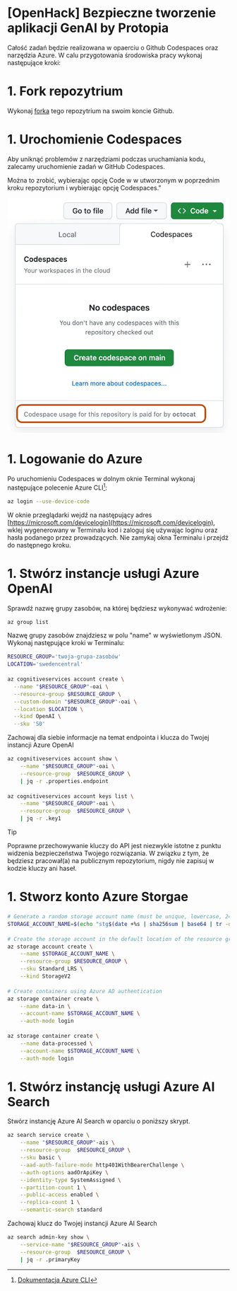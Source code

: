 # [OpenHack] Bezpieczne tworzenie aplikacji GenAI by Protopia

Całość zadań będzie realizowana w opaerciu o Github Codespaces oraz narzędzia Azure. W calu przygotowania środowiska pracy wykonaj następujące kroki:

# 1. Fork repozytrium

Wykonaj [forka](https://github.com/microsoft/generative-ai-for-beginners/fork?WT.mc_id=academic-105485-koreyst) tego repozytrium na swoim koncie Github.

# 1. Urochomienie Codespaces

Aby uniknąć problemów z narzędziami podczas uruchamiania kodu, zalecamy uruchomienie zadań w GitHub Codespaces.

Można to zrobić, wybierając opcję Code w w utworzonym w poprzednim kroku repozytorium i wybierając opcję Codespaces."

![Codespaces](assets/codespaces-run.png)

# 1. Logowanie do Azure

Po uruchomieniu Codespaces w dolnym oknie Terminal wykonaj następujące polecenie Azure CLI[^1]:

```bash
az login --use-device-code
```

W oknie przeglądarki wejdź na następujący adres [https://microsoft.com/devicelogin](https://microsoft.com/devicelogin), wklej wygenerowany w Terminalu kod i zaloguj się używając loginu oraz hasła podanego przez prowadzących.
Nie zamykaj okna Terminalu i przejdź do następnego kroku.

# 1. Stwórz instancje usługi Azure OpenAI

Sprawdź nazwę grupy zasobów, na której będziesz wykonywać wdrożenie:

```bash
az group list
```

Nazwę grupy zasobów znajdziesz w polu "name" w wyświetlonym JSON. Wykonaj następujące kroki w Terminalu:

```bash
RESOURCE_GROUP='twoja-grupa-zasobów'
LOCATION='swedencentral'

az cognitiveservices account create \
  --name "$RESOURCE_GROUP"-oai \
  --resource-group $RESOURCE_GROUP \
  --custom-domain "$RESOURCE_GROUP"-oai \
  --location $LOCATION \
  --kind OpenAI \
  --sku 'S0'
```

Zachowaj dla siebie informacje na temat endpointa i klucza do Twojej instancji Azure OpenAI

```bash
az cognitiveservices account show \
    --name "$RESOURCE_GROUP"-oai \
    --resource-group  $RESOURCE_GROUP \
    | jq -r .properties.endpoint

az cognitiveservices account keys list \
    --name "$RESOURCE_GROUP"-oai \
    --resource-group  $RESOURCE_GROUP \
    | jq -r .key1
```

> [!TIP]
> Poprawne przechowywanie kluczy do API jest niezwykle istotne z punktu widzenia bezpieczeństwa Twojego rozwiązania. W związku z tym, że będziesz pracował(a) na publicznym repozytorium, nigdy nie zapisuj w kodzie kluczy ani haseł.

# 1. Stworz konto Azure Storgae

```bash
# Generate a random storage account name (must be unique, lowercase, 24 characters or less)
STORAGE_ACCOUNT_NAME=$(echo "stg$(date +%s | sha256sum | base64 | tr -dc 'a-z0-9' | head -c 15)")

# Create the storage account in the default location of the resource group
az storage account create \
    --name $STORAGE_ACCOUNT_NAME \
    --resource-group $RESOURCE_GROUP \
    --sku Standard_LRS \
    --kind StorageV2

# Create containers using Azure AD authentication
az storage container create \
    --name data-in \
    --account-name $STORAGE_ACCOUNT_NAME \
    --auth-mode login

az storage container create \
    --name data-processed \
    --account-name $STORAGE_ACCOUNT_NAME \
    --auth-mode login
```

# 1. Stwórz instancję usługi Azure AI Search

Stwórz instancję Azure AI Search w oparciu o poniższy skrypt.

```bash
az search service create \
    --name "$RESOURCE_GROUP"-ais \
    --resource-group  $RESOURCE_GROUP \
    --sku basic \
    --aad-auth-failure-mode http401WithBearerChallenge \
    --auth-options aadOrApiKey \
    --identity-type SystemAssigned \
    --partition-count 1 \
    --public-access enabled \
    --replica-count 1 \
    --semantic-search standard
```

Zachowaj klucz do Twojej instancji Azure AI Search

```bash
az search admin-key show \
    --service-name "$RESOURCE_GROUP"-ais \
    --resource-group  $RESOURCE_GROUP \
    | jq -r .primaryKey
```

[^1]: [Dokumentacja Azure CLI](https://learn.microsoft.com/en-us/cli/azure/)
